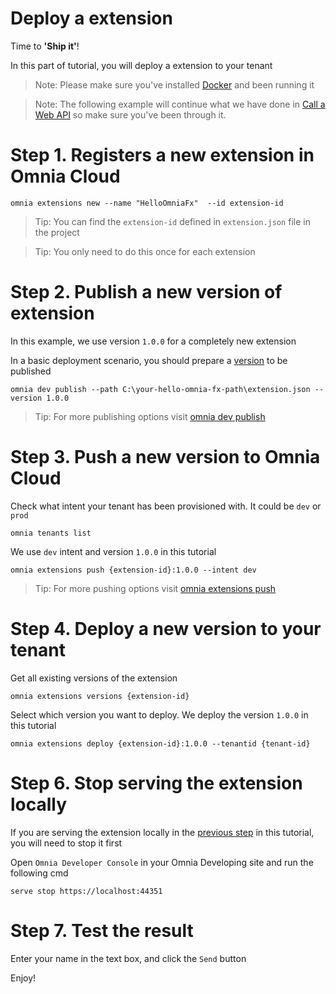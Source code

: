 # Deploy a extension

Time to **'Ship it'**!

In this part of tutorial, you will deploy a extension to your tenant

>Note: Please make sure you've installed [Docker](https://github.com/preciofishbone/OmniaFx/tree/master/docs/tutorials/getting-started#docker) and been running it

>Note: The following example will continue what we have done in [Call a Web API](../call-web-api) so make sure you've been through it.

# Step 1. Registers a new extension in Omnia Cloud

```
omnia extensions new --name "HelloOmniaFx"  --id extension-id
```

>Tip: You can find the `extension-id` defined in `extension.json` file in the project

>Tip: You only need to do this once for each extension

# Step 2. Publish a new version of extension

In this example, we use version `1.0.0` for a completely new extension

In a basic deployment scenario, you should prepare a [version](../../../cli#versioning-reference) to be published


```
omnia dev publish --path C:\your-hello-omnia-fx-path\extension.json --version 1.0.0
```

>Tip: For more publishing options visit [omnia dev publish](../../../cli#omnia-dev-publish)

# Step 3. Push a new version to Omnia Cloud

Check what intent your tenant has been provisioned with. It could be `dev` or `prod`

```
omnia tenants list
```

We use `dev` intent and version `1.0.0` in this tutorial

```
omnia extensions push {extension-id}:1.0.0 --intent dev
```

>Tip: For more pushing options visit [omnia extensions push](../../../cli#omnia-extensions-push)

# Step 4. Deploy a new version to your tenant

Get all existing versions of the extension

```
omnia extensions versions {extension-id}
```

Select which version you want to deploy. We deploy the version `1.0.0` in this tutorial

```
omnia extensions deploy {extension-id}:1.0.0 --tenantid {tenant-id}
```

# Step 6. Stop serving the extension locally

If you are serving the extension locally in the [previous step](../create-extension#step-5-serve-the-extension-locally) in this tutorial, you will need to stop it first 

Open `Omnia Developer Console` in your Omnia Developing site and run the following cmd

```
serve stop https://localhost:44351
```

# Step 7. Test the result

Enter your name in the text box, and click the `Send` button

Enjoy!
